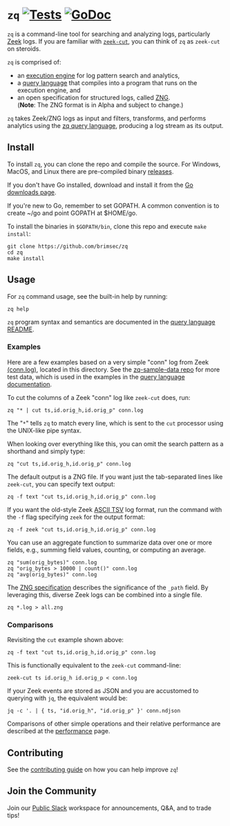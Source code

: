 # `zq` [![Tests][tests-img]][tests] [![GoDoc][doc-img]][doc]

`zq` is a command-line tool for searching and analyzing logs,
particularly [Zeek](https://www.zeek.org) logs.  If you are familiar with
[`zeek-cut`](https://github.com/zeek/zeek-aux/tree/master/zeek-cut),
you can think of `zq` as `zeek-cut` on steroids.

`zq` is comprised of:

* an [execution engine](proc) for log pattern search and analytics,
* a [query language](zql/docs/README.md) that compiles into a program that runs on
the execution engine, and
* an open specification for structured logs, called [ZNG](zng/docs/README.md).<br>
(**Note**: The ZNG format is in Alpha and subject to change.)

`zq` takes Zeek/ZNG logs as input and filters, transforms, and performs
analytics using the
[zq query language](zql/docs/README.md),
producing a log stream as its output.

## Install

To install `zq`, you can
clone the repo and compile the source.  For Windows, MacOS, and Linux there are pre-compiled binary [releases](https://github.com/brimsec/zq/releases).

If you don't have Go installed,
download and install it from the [Go downloads page](https://golang.org/dl/).

If you're new to Go, remember to set GOPATH.  A common convention is to create ~/go
and point GOPATH at $HOME/go.

To install the binaries in `$GOPATH/bin`, clone this repo and
execute `make install`:

```
git clone https://github.com/brimsec/zq
cd zq
make install
```
## Usage

For `zq` command usage, see the built-in help by running:
```
zq help
```
`zq` program syntax and semantics are documented in the
[query language README](zql/docs/README.md).

### Examples

Here are a few examples based on a very simple "conn" log from Zeek [(conn.log)](conn.log),
located in this directory. See the
[zq-sample-data repo](https://github.com/brimsec/zq-sample-data) for more
test data, which is used in the examples in the
[query language documentation](zql/docs/README.md).

To cut the columns of a Zeek "conn" log like `zeek-cut` does, run:
```
zq "* | cut ts,id.orig_h,id.orig_p" conn.log
```
The "`*`" tells `zq` to match every line, which is sent to the `cut` processor
using the UNIX-like pipe syntax.

When looking over everything like this, you can omit the search pattern
as a shorthand and simply type:
```
zq "cut ts,id.orig_h,id.orig_p" conn.log
```

The default output is a ZNG file.  If you want just the tab-separated lines
like `zeek-cut`, you can specify text output:
```
zq -f text "cut ts,id.orig_h,id.orig_p" conn.log
```
If you want the old-style Zeek [ASCII TSV](https://docs.zeek.org/en/stable/examples/logs/)
log format, run the command with the `-f` flag specifying `zeek` for the output
format:
```
zq -f zeek "cut ts,id.orig_h,id.orig_p" conn.log
```
You can use an aggregate function to summarize data over one or
more fields, e.g., summing field values, counting, or computing an average.
```
zq "sum(orig_bytes)" conn.log
zq "orig_bytes > 10000 | count()" conn.log
zq "avg(orig_bytes)" conn.log
```

The [ZNG specification](zng/docs/spec.md) describes the significance of the
`_path` field.  By leveraging this, diverse Zeek logs can be combined into a single
file.
```
zq *.log > all.zng
```

### Comparisons

Revisiting the `cut` example shown above:

```
zq -f text "cut ts,id.orig_h,id.orig_p" conn.log
```

This is functionally equivalent to the `zeek-cut` command-line:

```
zeek-cut ts id.orig_h id.orig_p < conn.log
```

If your Zeek events are stored as JSON and you are accustomed to querying with `jq`,
the equivalent would be:

```
jq -c '. | { ts, "id.orig_h", "id.orig_p" }' conn.ndjson
```

Comparisons of other simple operations and their relative performance are described
at the [performance](performance/README.md) page.


## Contributing

See the [contributing guide](CONTRIBUTING.md) on how you can help improve `zq`!

## Join the Community

Join our [Public Slack](https://join.slack.com/t/brimsec/shared_invite/zt-cy34xoxg-hZiTKUT~1KdGjlaBIuUUdg) workspace for announcements, Q&A, and to trade tips!

[doc-img]: https://godoc.org/github.com/brimsec/zq?status.svg
[doc]: https://godoc.org/github.com/brimsec/zq
[tests-img]: https://github.com/brimsec/zq/workflows/Tests/badge.svg
[tests]: https://github.com/brimsec/zq/workflows/Tests

